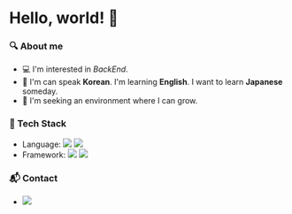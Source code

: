 # Hello, world! 👋
### 🔍 About me
- 💻 I'm interested in *BackEnd*.
- 💬 I'm can speak **Korean**. I'm learning **English**. I want to learn **Japanese** someday.
- 🏢 I'm seeking an environment where I can grow.
### 🔧 Tech Stack
- Language: <img src="https://img.shields.io/badge/Java-007396?style=flat-square&logo=Java&logoColor=white"/> <img src="https://img.shields.io/badge/C++-00599C?style=flat-square&logo=C++&logoColor=white"/> 
- Framework: <img src="https://img.shields.io/badge/Spring-6DB33F?style=flat-square&logo=Spring&logoColor=white"/> <img src="https://img.shields.io/badge/Spring Boot-6DB33F?style=flat-square&logo=Spring-Boot&logoColor=white"/>
### 📬 Contact
- <a href="mailto:ldhdpf2000@gmail.com" target="_blank"><img src="https://img.shields.io/badge/Gmail-EA4335?style=flat-square&logo=Gmail&logoColor=white"/></a>
